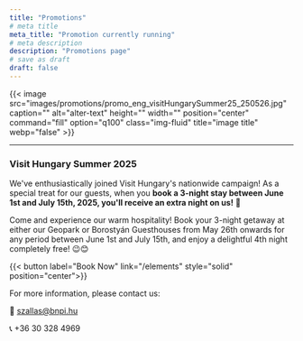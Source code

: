 ```yaml
---
title: "Promotions"
# meta title
meta_title: "Promotion currently running"
# meta description
description: "Promotions page"
# save as draft
draft: false
---
```



{{< image src="images/promotions/promo_eng_visitHungarySummer25_250526.jpg" caption="" alt="alter-text" height="" width="" position="center" command="fill" option="q100" class="img-fluid" title="image title"  webp="false" >}}


<hr>



### Visit Hungary Summer 2025

We've enthusiastically joined Visit Hungary's nationwide campaign! As a special treat for our guests, when you **book a 3-night stay between June 1st and July 15th, 2025, you'll receive an extra night on us!** 🎉

Come and experience our warm hospitality! Book your 3-night getaway at either our Geopark or Borostyán Guesthouses from May 26th onwards for any period between June 1st and July 15th, and enjoy a delightful 4th night completely free! 😉😊

{{< button label="Book Now" link="/elements" style="solid" position="center">}}


For more information, please contact us:

📧 szallas@bnpi.hu

📞 +36 30 328 4969

